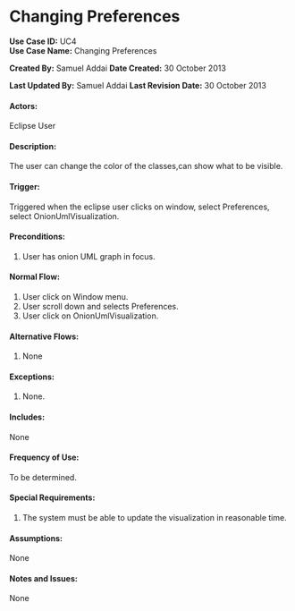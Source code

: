 Changing Preferences
================

**Use Case ID:** UC4  
**Use Case Name:** Changing Preferences

**Created By:** Samuel Addai
**Date Created:** 30 October 2013

**Last Updated By:** Samuel Addai
**Last Revision Date:** 30 October 2013

#### Actors:
Eclipse User

#### Description:
The user can change the color of the classes,can show what to be visible. 

#### Trigger:
Triggered when the eclipse user clicks on window, select Preferences, select OnionUmlVisualization. 

#### Preconditions:
1.  User has onion UML graph in focus.

#### Normal Flow:
1.  User click on Window menu. 
2.  User scroll down and selects Preferences. 
3.  User click on OnionUmlVisualization.

#### Alternative Flows:
1.  None

#### Exceptions:
1. None.

#### Includes:
None

#### Frequency of Use:
To be determined.

#### Special Requirements:
1.  The system must be able to update the visualization in reasonable time.

#### Assumptions:
None

#### Notes and Issues:
None